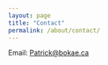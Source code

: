 ```yaml
---
layout: page
title: "Contact"
permalink: /about/contact/
---
```


<!doctype html>
<!--[if lte IE 9]>
<html lang="en" class="oldie">
<![endif]-->
<!--[if gt IE 9]><!-->
<html lang="en">
<!--<![endif]-->

<head>
    <meta charset="utf-8">
</head>

<body>

  <p>
    Email: <a href="mailto:patrick@boake.ca"> Patrick@bokae.ca</a>
  </p>





</body>

</html>
